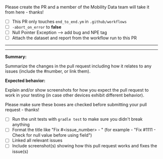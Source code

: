 Please create the PR and a member of the Mobility Data team will take it from here - thanks!

- [ ] This PR only touches `end_to_end.ym` in `.github/workflows`
- [ ] `-abort_on_error` to **false**
- [ ] Null Pointer Exception --> add bug and NPE tag
- [ ] Attach the dataset and report from the workflow run to this PR

***
***

**Summary:**

Summarize the changes in the pull request including how it relates to any issues (include the #number, or link them).

**Expected behavior:** 

Explain and/or show screenshots for how you expect the pull request to work in your testing (in case other devices exhibit different behavior).


Please make sure these boxes are checked before submitting your pull request - thanks!

- [ ] Run the unit tests with `gradle test` to make sure you didn't break anything
- [ ] Format the title like "Fix #<issue_number> - <short description of fix and changes>" (for example - "Fix #1111 - Check for null value before using field")
- [ ] Linked all relevant issues
- [ ] Include screenshot(s) showing how this pull request works and fixes the issue(s)
